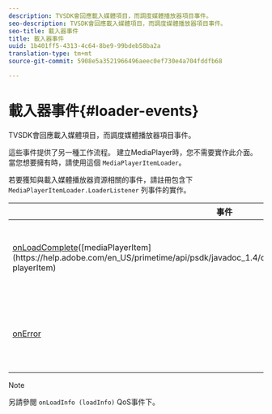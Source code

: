 ```yaml
---
description: TVSDK會回應載入媒體項目，而調度媒體播放器項目事件。
seo-description: TVSDK會回應載入媒體項目，而調度媒體播放器項目事件。
seo-title: 載入器事件
title: 載入器事件
uuid: 1b401ff5-4313-4c64-8be9-99bdeb58ba2a
translation-type: tm+mt
source-git-commit: 5908e5a3521966496aeec0ef730e4a704fddfb68

---
```



# 載入器事件{#loader-events}

TVSDK會回應載入媒體項目，而調度媒體播放器項目事件。

這些事件提供了另一種工作流程。 建立MediaPlayer時，您不需要實作此介面。 當您想要擁有時，請使用這個 `MediaPlayerItemLoader`。

若要獲知與載入媒體播放器資源相關的事件，請註冊包含下 `MediaPlayerItemLoader.LoaderListener` 列事件的實作。

| 事件 | 意義 |
|---|---|
| [onLoadComplete](https://help.adobe.com/en_US/primetime/api/psdk/javadoc_1.4/com/adobe/mediacore/MediaPlayerItemLoader.LoaderListener.html#onLoadComplete(com.adobe.mediacore.MediaPlayerItem))([mediaPlayerItem](https://help.adobe.com/en_US/primetime/api/psdk/javadoc_1.4/com/adobe/mediacore/MediaPlayerItem.html) playerItem) | 媒體資源載入成功完成。 |
| [onError](https://help.adobe.com/en_US/primetime/api/psdk/javadoc_1.4/com/adobe/mediacore/MediaPlayerItemLoader.LoaderListener.html#onError(com.adobe.ave.MediaErrorCode,%20java.lang.String)) | 載入介質資源時發生問題。 |

>[!NOTE]
>
>另請參閱 `onLoadInfo (loadInfo)` QoS事件下。

